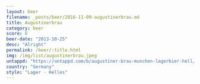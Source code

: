 ```yaml
---
layout: beer
filename: _posts/beer/2016-11-09-augustinerbrau.md
title: Augustinerbrau
category: beer
score: 6
beer-date: "2013-10-25"
desc: "Alright"
permalink: /beer/:title.html
img: /img/list/augustinerbrau.jpeg
untappd: "https://untappd.com/b/augustiner-brau-munchen-lagerbier-hell/9254"
country: "Germany"
style: "Lager - Helles"
---
```

